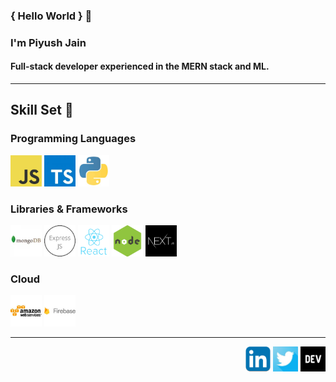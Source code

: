 ### { Hello World } 👋

### I'm Piyush Jain

#### Full-stack developer experienced in the MERN stack and ML.

---

## Skill Set 💪

### Programming Languages

<div>
<img src = './static/JSconf_logo-150x150-2314221351.png' height="50" height='50'/><nbsp/><nbsp/>
<img src = './static/typscript-150x150-2803963426.jpg' height="50" width='50'/><nbsp/>
<img src = './static/Python-Logo-463755682.gif' height="50" width='50'/><nbsp/><nbsp/>
</div>

### Libraries & Frameworks

<div>
<img src = './static/MongoDB-logo-150x150-2750824591.webp' height="50" width='50'/><nbsp/><nbsp/>
<img src = './static/th-3360599702.jpg' height="50" width='50'/><nbsp/><nbsp/>
<img src = './static/React-3995254312.png' height="50" width='50'/><nbsp/><nbsp/>
<img src = './static/node-594046745.png' height="50" width='50'/><nbsp/><nbsp/>
<img src = './static/Microsoft.VisualStudio.Services.png' height="50" height='50'/><nbsp/><nbsp/>
</div>

### Cloud

<div>
  <img src = './static/aws-2438379834.jpg' height="50" width='50'/><nbsp/><nbsp/>
  <img src = './static/firebaselogo-3257553304.jpg' height="50" width='50'/><nbsp/><nbsp/>
</div>

---

<p align="right">
  <a href="https://www.linkedin.com/in/piyush-jain-08974319a/"><img alt="LinkedIn" title="LinkedIn" height="40" width="40"                   src="./static/Screen-Shot-2013-08-11-at-6.39.png"></a><nbsp/><nbsp/>
  <a href="https://twitter.com/el_loco_piccolo"><img alt="Twitter" title="Twitter" height="40" width="40" src="./static/twitter-1265466296.jpg"></a><nbsp/><nbsp/>
  <a href="https://dev.to/piyushjz"><img alt="Dev.to" title="Dev.to" height="40" width="40" src="./static/proxy-3965835060.png"></a><nbsp/><nbsp/>
</p>
